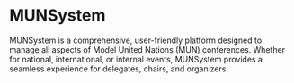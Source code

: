 # MUNSystem
MUNSystem is a comprehensive, user-friendly platform designed to manage all aspects of Model United Nations (MUN) conferences. Whether for national, international, or internal events, MUNSystem provides a seamless experience for delegates, chairs, and organizers.
